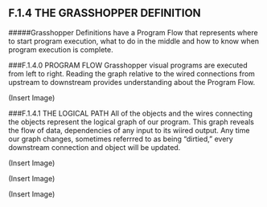 ## F.1.4 THE GRASSHOPPER DEFINITION

#####Grasshopper Definitions have a Program Flow that represents where to start program execution, what to do in the middle and how to know when program execution is complete.

###F.1.4.0 PROGRAM FLOW
Grasshopper visual programs are executed from left to right. Reading the graph
relative to the wired connections from upstream to downstream provides
understanding about the Program Flow.

(Insert Image)

###F.1.4.1 THE LOGICAL PATH
All of the objects and the wires connecting the objects represent the logical
graph of our program. This graph reveals the flow of data, dependencies of any
input to its wiired output. Any time our graph changes, sometimes referrred to
as being “dirtied,” every downstream connection and object will be updated.

(Insert Image)

(Insert Image)

(Insert Image)


